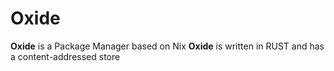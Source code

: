 
# Oxide

**Oxide** is a Package Manager based on Nix
**Oxide** is written in RUST and has a content-addressed store
